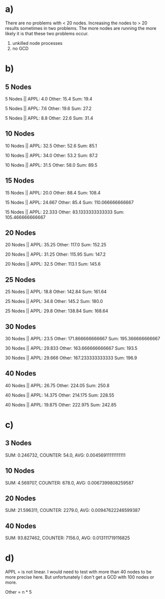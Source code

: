 # a)
There are no problems with < 20 nodes. Increasing the nodes to > 20 results sometimes in two problems.
The more nodes are running the more likely it is that these two problems occur.

1. unkilled node processes 
2. no GCD

# b)
## 5 Nodes
5 Nodes || APPL: 4.0 Other: 15.4 Sum: 19.4

5 Nodes || APPL: 7.6 Other: 19.6 Sum: 27.2

5 Nodes || APPL: 8.8 Other: 22.6 Sum: 31.4

## 10 Nodes
10 Nodes || APPL: 32.5 Other: 52.6 Sum: 85.1

10 Nodes || APPL: 34.0 Other: 53.2 Sum: 87.2

10 Nodes || APPL: 31.5 Other: 58.0 Sum: 89.5

## 15 Nodes
15 Nodes || APPL: 20.0 Other: 88.4 Sum: 108.4

15 Nodes || APPL: 24.667 Other: 85.4 Sum: 110.066666666667

15 Nodes || APPL: 22.333 Other: 83.1333333333333 Sum: 105.466666666667


## 20 Nodes
20 Nodes || APPL: 35.25 Other: 117.0 Sum: 152.25

20 Nodes || APPL: 31.25 Other: 115.95 Sum: 147.2

20 Nodes || APPL: 32.5 Other: 113.1 Sum: 145.6

## 25 Nodes
25 Nodes || APPL: 18.8 Other: 142.84 Sum: 161.64

25 Nodes || APPL: 34.8 Other: 145.2 Sum: 180.0

25 Nodes || APPL: 29.8 Other: 138.84 Sum: 168.64


## 30 Nodes
30 Nodes || APPL: 23.5 Other: 171.866666666667 Sum: 195.366666666667

30 Nodes || APPL: 29.833 Other: 163.666666666667 Sum: 193.5

30 Nodes || APPL: 29.666 Other: 167.233333333333 Sum: 196.9

## 40 Nodes
40 Nodes || APPL: 26.75 Other: 224.05 Sum: 250.8

40 Nodes || APPL: 14.375 Other: 214.175 Sum: 228.55

40 Nodes || APPL: 19.875 Other: 222.975 Sum: 242.85


# c)
## 3 Nodes
SUM: 0.246732, COUNTER: 54.0, AVG: 0.00456911111111111

## 10 Nodes
SUM: 4.569707, COUNTER: 678.0, AVG: 0.0067399808259587

## 20 Nodes
SUM: 21.596311, COUNTER: 2279.0, AVG: 0.00947622246599387

## 40 Nodes
SUM: 93.827462, COUNTER: 7156.0, AVG: 0.013111719116825

# d)

APPL = is not linear. I would need to test with more than 40 nodes to be more precise here. But unfortunately I don't get a GCD with 100 nodes or more.

Other = n * 5
